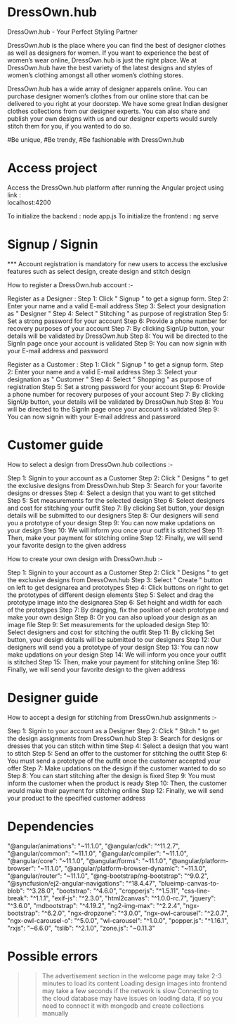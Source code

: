 # DressOwn.hub

DressOwn.hub - Your Perfect Styling Partner

  DressOwn.hub is the place where you can find the best of designer clothes as well as designers for women. If you want to experience the best of women’s wear  online, DressOwn.hub is just the right place. We at DressOwn.hub have the best variety of the latest designs and styles of women’s clothing amongst all other women’s clothing stores.

  DressOwn.hub has a wide array of designer apparels online. You can purchase designer women’s clothes from our online store that can be delivered to you right at your doorstep. We have some great Indian designer clothes collections from our designer experts. You can also share and publish your own designs with us and our designer experts would surely stitch them for you, if you wanted to do so.

#Be unique, #Be trendy, #Be fashionable with DressOwn.hub


# Access project

Access the DressOwn.hub platform after running the Angular project using link :  
localhost:4200

  To initialize the backend : node app.js
  To initialize the frontend : ng serve


# Signup / Signin

*** Account registration is mandatory for new users to access the exclusive features such as select design, create design and stitch design

How to register a DressOwn.hub account :-

Register as a Designer :
  Step 1: Click " Signup " to get a signup form.
  Step 2: Enter your name and a valid E-mail address
  Step 3: Select your designation as " Designer "
  Step 4: Select " Stitching " as purpose of registration
  Step 5: Set a strong password for your account
  Step 6: Provide a phone number for recovery purposes of your account
  Step 7: By clicking SignUp button, your details will be validated by DressOwn.hub
  Step 8: You will be directed to the SignIn page once your account is validated
  Step 9: You can now signin with your E-mail address and password


Register as a Customer :
  Step 1: Click " Signup " to get a signup form.
  Step 2: Enter your name and a valid E-mail address
  Step 3: Select your designation as " Customer "
  Step 4: Select " Shopping " as purpose of registration
  Step 5: Set a strong password for your account
  Step 6: Provide a phone number for recovery purposes of your account
  Step 7: By clicking SignUp button, your details will be validated by DressOwn.hub
  Step 8: You will be directed to the SignIn page once your account is validated
  Step 9: You can now signin with your E-mail address and password


# Customer guide

How to select a design from DressOwn.hub collections :-

  Step 1: Signin to your account as a Customer
  Step 2: Click " Designs " to get the exclusive designs from DressOwn.hub
  Step 3: Search for your favorite designs or dresses
  Step 4: Select a design that you want to get stitched
  Step 5: Set measurements for the selected design
  Step 6: Select designers and cost for stitching your outfit
  Step 7: By clicking Set button, your design details will be submitted to our designers
  Step 8: Our designers will send you a prototype of your design
  Step 9: You can now make updations on your design
  Step 10: We will inform you once your outfit is stitched
  Step 11: Then, make your payment for stitching online
  Step 12: Finally, we will send your favorite design to the given address


How to create your own design with DressOwn.hub :-

  Step 1: Signin to your account as a Customer
  Step 2: Click " Designs " to get the exclusive designs from DressOwn.hub
  Step 3: Select " Create " button on left to get designarea and prototypes
  Step 4: Click buttons on right to get the prototypes of different design elements
  Step 5: Select and drag the prototype image into the designarea
  Step 6: Set height and width for each of the prototypes
  Step 7: By dragging, fix the position of each prototype and make your own design
  Step 8: Or you can also upload your design as an image file
  Step 9: Set measurements for the uploaded design
  Step 10: Select designers and cost for stitching the outfit
  Step 11: By clicking Set button, your design details will be submitted to our designers
  Step 12: Our designers will send you a prototype of your design
  Step 13: You can now make updations on your design
  Step 14: We will inform you once your outfit is stitched
  Step 15: Then, make your payment for stitching online
  Step 16: Finally, we will send your favorite design to the given address


# Designer guide

How to accept a design for stitching from DressOwn.hub assignments :-

  Step 1: Signin to your account as a Designer
  Step 2: Click " Stitch " to get the design assignments from DressOwn.hub
  Step 3: Search for designs or dresses that you can stitch within time
  Step 4: Select a design that you want to stitch
  Step 5: Send an offer to the customer for stitching the outfit
  Step 6: You must send a prototype of the outfit once the customer accepted your offer
  Step 7: Make updations on the design if the customer wanted to do so
  Step 8: You can start stitching after the design is fixed
  Step 9: You must inform the customer when the product is ready
  Step 10: Then, the customer would make their payment for stitching online
  Step 12: Finally, we will send your product to the specified customer address



# Dependencies

  "@angular/animations": "~11.1.0",
  "@angular/cdk": "^11.2.7",
  "@angular/common": "~11.1.0",
  "@angular/compiler": "~11.1.0",
  "@angular/core": "~11.1.0",
  "@angular/forms": "~11.1.0",
  "@angular/platform-browser": "~11.1.0",
  "@angular/platform-browser-dynamic": "~11.1.0",
  "@angular/router": "~11.1.0",
  "@ng-bootstrap/ng-bootstrap": "^9.0.2",
  "@syncfusion/ej2-angular-navigations": "^18.4.47",
  "blueimp-canvas-to-blob": "^3.28.0",
  "bootstrap": "^4.6.0",
  "cropperjs": "^1.5.11",
  "css-line-break": "^1.1.1",
  "exif-js": "^2.3.0",
  "html2canvas": "^1.0.0-rc.7",
  "jquery": "^3.6.0",
  "mdbootstrap": "^4.19.2",
  "ng2-img-max": "^2.2.4",
  "ngx-bootstrap": "^6.2.0",
  "ngx-dropzone": "^3.0.0",
  "ngx-owl-carousel": "^2.0.7",
  "ngx-owl-carousel-o": "^5.0.0",
  "wl-carousel": "^1.0.0",
  "popper.js": "^1.16.1",
  "rxjs": "~6.6.0",
  "tslib": "^2.1.0",
  "zone.js": "~0.11.3"







# Possible errors

  >> The advertisement section in the welcome page may take 2-3 minutes to load its content
  >> Loading design images into frontend may take a few seconds if the network is slow
  >> Connecting to the cloud database may have issues on loading data, if so you need to connect it with mongodb and create collections manually






